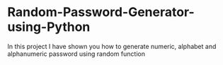 # Random-Password-Generator-using-Python
In this project I have shown you how to generate numeric, alphabet and alphanumeric password using random function
